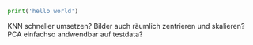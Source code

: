 ```python
print('hello world')
```


KNN schneller umsetzen?
Bilder auch räumlich zentrieren und skalieren?
PCA einfachso andwendbar auf testdata?

